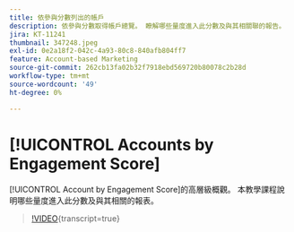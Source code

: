 ```yaml
---
title: 依參與分數列出的帳戶
description: 依參與分數取得帳戶總覽。 瞭解哪些量度進入此分數及與其相關聯的報告。
jira: KT-11241
thumbnail: 347248.jpeg
exl-id: 0e2a18f2-042c-4a93-80c8-840afb804ff7
feature: Account-based Marketing
source-git-commit: 262cb13fa02b32f7918ebd569720b80078c2b28d
workflow-type: tm+mt
source-wordcount: '49'
ht-degree: 0%

---
```


# [!UICONTROL Accounts by Engagement Score]

[!UICONTROL Account by Engagement Score]的高層級概觀。  本教學課程說明哪些量度進入此分數及與其相關的報表。

>[!VIDEO](https://video.tv.adobe.com/v/3432129/?learn=on&captions=chi_hant){transcript=true}
